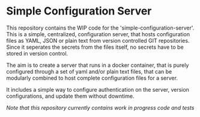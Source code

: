 # Simple Configuration Server
This repository contains the WIP code for the 'simple-configuration-server'.
This is a simple, centralized, configuration server, that hosts configuration
files as YAML, JSON or plain text from version controlled GIT repositories.
Since it seperates the secrets from the files itself, no secrets have to be
stored in version control.

The aim is to create a server that runs in a docker container, that is purely
configured through a set of yaml and/or plain text files, that can be modularly
combined to host complete configuration files for a server.

It includes a simple way to configure authentication on the server, version
configurations, and update them without downtime.

_Note that this repository currently contains work in progress code and tests_
